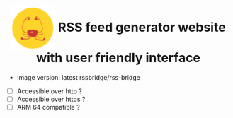 <h1 align="center">
  <picture>
    <img align="center" alt="Pegaz" src="./logo.svg" height="100">
  </picture>
  RSS feed generator website with user friendly interface 
</h1>

- image version: latest rssbridge/rss-bridge
- [ ] Accessible over http ?
- [ ] Accessible over https ?
- [ ] ARM 64 compatible ?
